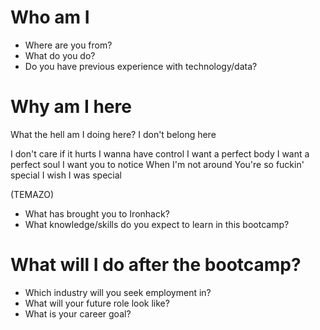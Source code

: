 
# Who am I

* Where are you from?
* What do you do?
* Do you have previous experience with technology/data?

# Why am I here

What the hell am I doing here?
I don't belong here


I don't care if it hurts
I wanna have control
I want a perfect body
I want a perfect soul
I want you to notice
When I'm not around
You're so fuckin' special
I wish I was special

(TEMAZO)



* What has brought you to Ironhack?
* What knowledge/skills do you expect to learn in this bootcamp?

# What will I do after the bootcamp?

* Which industry will you seek employment in?
* What will your future role look like?
* What is your career goal?